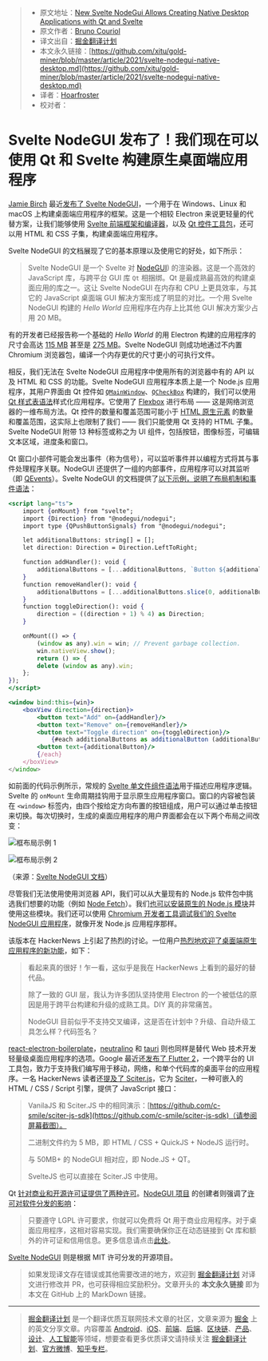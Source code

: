 > * 原文地址：[New Svelte NodeGui Allows Creating Native Desktop Applications with Qt and Svelte](https://www.infoq.com/news/2021/03/svelte-nodegui-native-desktop/)
> * 原文作者：[Bruno Couriol](https://www.infoq.com/profile/Bruno-Couriol/)
> * 译文出自：[掘金翻译计划](https://github.com/xitu/gold-miner)
> * 本文永久链接：[https://github.com/xitu/gold-miner/blob/master/article/2021/svelte-nodegui-native-desktop.md](https://github.com/xitu/gold-miner/blob/master/article/2021/svelte-nodegui-native-desktop.md)
> * 译者：[Hoarfroster](https://github.com/Hoarfroster)
> * 校对者：

# Svelte NodeGUI 发布了！我们现在可以使用 Qt 和 Svelte 构建原生桌面端应用程序

[Jamie Birch](https://twitter.com/LinguaBrowse) 最近[发布了 Svelte NodeGUI](https://twitter.com/LinguaBrowse/status/1367929896685756422)，一个用于在 Windows、Linux 和 macOS 上构建桌面端应用程序的框架。这是一个相较 Electron 来说更轻量的代替方案，让我们能够使用 [Svelte 前端框架和编译器](https://svelte.dev/)，以及 [Qt 控件工具包](https://www.qt.io/)，还可以用 HTML 和 CSS 子集，构建桌面端应用程序。

Svelte NodeGUI 的文档展现了它的基本原理以及使用它的好处，如下所示：

> Svelte NodeGUI 是一个 Svelte 对 [NodeGUI](https://nodegui.org/)) 的渲染器。这是一个高效的 JavaScript 库，与跨平台 GUI 库 `Qt` 相捆绑。Qt 是最成熟最高效的构建桌面应用的库之一。这让 Svelte NodeGUI 在内存和 CPU 上更具效率，与其它的 JavaScript 桌面端 GUI 解决方案形成了明显的对比。一个用 Svelte NodeGUI 构建的 *Hello World* 应用程序在内存上比其他 GUI 解决方案少占用 20 MB。

有的开发者已经报告称一个基础的 *Hello World* 的用 Electron 构建的应用程序的尺寸会高达 [115 MB](https://medium.com/gowombat/how-to-reduce-the-size-of-an-electron-app-installer-a2bc88a37732) 甚至是 [275 MB](https://stackoverflow.com/questions/59731319/how-can-i-reduce-my-275mb-hello-world-electron-package-size)。Svelte NodeGUI 则成功地通过不内置 Chromium 浏览器包，编译一个内存更优的尺寸更小的可执行文件。

相反，我们无法在 Svelte NodeGUI 应用程序中使用所有的浏览器中有的 API 以及 HTML 和 CSS 的功能。Svelte NodeGUI 应用程序本质上是一个 Node.js 应用程序，其用户界面由 Qt 控件如 [`QMainWindow`](https://doc.qt.io/qt-5/qmainwindow.html)、[`QCheckBox`](https://doc.qt.io/qt-5/qcheckbox.html) 构建的，我们可以使用 [Qt 样式表语法](https://doc.qt.io/qt-5/stylesheet-syntax.html)样式化应用程序。它使用了 [Flexbox](https://developer.mozilla.org/en-US/docs/Learn/CSS/CSS_layout/Flexbox) 进行布局 —— 这是网络浏览器的一维布局方法。Qt 控件的数量和覆盖范围可能小于 [HTML 原生元素](https://www.htmlquick.com/reference/tags.html) 的数量和覆盖范围，这实际上也限制了我们 —— 我们只能使用 Qt 支持的 HTML 子集。Svelte NodeGUI 附带 13 种标签或称之为 UI 组件，包括按钮，图像标签，可编辑文本区域，进度条和窗口。

Qt 窗口小部件可能会发出事件（称为信号），可以监听事件并以编程方式将其与事件处理程序关联。NodeGUI 还提供了一组的内部事件，应用程序可以对其监听（即 [QEvents](https://svelte.nodeGUI.org/docs/GUIdes/handle-events#event-handling)）。Svelte NodeGUI 的文档提供了[以下示例，说明了布局机制和事件语法](https://svelte.nodeGUI.org/docs/GUIdes/handle-events#how-do-i-know-which-events-are-supported-)：

```jsx
<script lang="ts">
    import {onMount} from "svelte";
    import {Direction} from "@nodegui/nodegui";
    import type {QPushButtonSignals} from "@nodegui/nodegui";

    let additionalButtons: string[] = [];
    let direction: Direction = Direction.LeftToRight;

    function addHandler(): void {
        additionalButtons = [...additionalButtons, `Button ${additionalButtons.length}`];
    }
    function removeHandler(): void {
        additionalButtons = [...additionalButtons.slice(0, additionalButtons.length - 1)];
    }
    function toggleDirection(): void {
        direction = ((direction + 1) % 4) as Direction;
    }

    onMount(() => {
        (window as any).win = win; // Prevent garbage collection.
        win.nativeView.show();
        return () => {
        delete (window as any).win;
    };
});
</script>

<window bind:this={win}>
    <boxView direction={direction}>
        <button text="Add" on={addHandler}/>
        <button text="Remove" on={removeHandler}/>
        <button text="Toggle direction" on={toggleDirection}/>
            {#each additionalButtons as additionalButton (additionalButton)}
        <button text={additionalButton}/>
        {/each}
    </boxView>
</window>
```

如前面的代码示例所示，常规的 [Svelte 单文件组件语法](https://svelte.dev/tutorial/basics)用于描述应用程序逻辑。Svelte 的 `onMount` 生命周期挂钩用于显示原生应用程序窗口。窗口的内容被包装在 `<window>` 标签内，由四个按给定方向布置的按钮组成，用户可以通过单击按钮来切换。每次切换时，生成的桌面应用程序的用户界面都会在以下两个布局之间改变：

![框布局示例 1](https://p9-juejin.byteimg.com/tos-cn-i-k3u1fbpfcp/192cc012c7914f0ba6b799d79583393f~tplv-k3u1fbpfcp-zoom-1.image)

![框布局示例 2](https://p3-juejin.byteimg.com/tos-cn-i-k3u1fbpfcp/61210db10be44879baf7b10e5df608cc~tplv-k3u1fbpfcp-zoom-1.image)

（来源：[Svelte NodeGUI 文档](https://svelte.nodegui.org/docs/guides/layout#boxview-layout)）

尽管我们无法使用使用浏览器 API，我们可以从大量现有的 Node.js 软件包中挑选我们想要的功能（例如 [Node Fetch](https://github.com/node-fetch/node-fetch)）。我们[也可以安装原生的 Node.js 模块](https://svelte.nodegui.org/docs/guides/using-native-node-modules)并使用这些模块。我们还可以使用 [Chromium 开发者工具](https://nodejs.org/en/docs/inspector/)[调试我们的 Svelte NodeGUI 应用程序](https://svelte.nodegui.org/docs/guides/debugging)，就像开发 Node.js 应用程序那样。

该版本在 HackerNews 上引起了热烈的讨论。一位用户[热烈地欢迎了桌面端原生应用程序的新功能](https://news.ycombinator.com/item?id=26361924)，如下：

> 看起来真的很好！乍一看，这似乎是我在 HackerNews 上看到的最好的替代品。
>
> 除了一致的 GUI 层，我认为许多团队坚持使用 Electron 的一个被低估的原因是用于跨平台构建和升级的成熟工具。DIY 真的非常痛苦。
>
> NodeGUI 目前似乎不支持交叉编译，这是否在计划中？升级、自动升级工具怎么样？代码签名？

[react-electron-boilerplate](https://electron-react-boilerplate.js.org/)，[neutralino](https://neutralino.js.org/) 和 [tauri](https://tauri.studio/en/) 则也同样是替代 Web 技术开发轻量级桌面应用程序的选项。Google 最近还[发布了 Flutter 2](https://www.infoq.com/news/2021/03/flutter-2-released/)，一个跨平台的 UI 工具包，致力于支持我们编写用于移动，网络，和单个代码库的桌面平台的应用程序。一名 HackerNews 读者还[提及了 Sciter.js](https://news.ycombinator.com/item?id=26364927)，它为 [Sciter](https://sciter.com/)，一种可嵌入的 HTML / CSS / Script 引擎，提供了 JavaScript 接口：

> VanilaJS 和 Sciter.JS 中的相同演示：[https://github.com/c-smile/sciter-js-sdk](https://github.com/c-smile/sciter-js-sdk)（请参阅屏幕截图）。
>
> 二进制文件约为 5 MB，即 HTML / CSS + QuickJS + NodeJS 运行时。
>
> 与 50MB+ 的 NodeGUI 相对应，即 Node.JS + QT。
>
> SvelteJS 也可以直接在 Sciter.JS 中使用。

Qt [针对商业和开源许可证提供了两种许可](https://www.qt.io/licensing/)。[NodeGUI 项目](https://docs.nodegui.org/) 的创建者则强调了[许可对软件分发的影响](https://twitter.com/a7ulr/status/1225498258233053184?s=21)：

> 只要遵守 LGPL 许可要求，你就可以免费将 Qt 用于商业应用程序。对于桌面应用程序，这相对容易实现。我们需要确保你正在动态链接到 Qt 库和额外的许可证和信用信息。更多信息请点击[此处](https://www.youtube.com/watch?v=bwTlCBbB3RY)。

[Svelte NodeGUI](https://github.com/nodegui/svelte-nodegui) 则是根据 MIT 许可分发的开源项目。

> 如果发现译文存在错误或其他需要改进的地方，欢迎到 [掘金翻译计划](https://github.com/xitu/gold-miner) 对译文进行修改并 PR，也可获得相应奖励积分。文章开头的 **本文永久链接** 即为本文在 GitHub 上的 MarkDown 链接。

---

> [掘金翻译计划](https://github.com/xitu/gold-miner) 是一个翻译优质互联网技术文章的社区，文章来源为 [掘金](https://juejin.im) 上的英文分享文章。内容覆盖 [Android](https://github.com/xitu/gold-miner#android)、[iOS](https://github.com/xitu/gold-miner#ios)、[前端](https://github.com/xitu/gold-miner#前端)、[后端](https://github.com/xitu/gold-miner#后端)、[区块链](https://github.com/xitu/gold-miner#区块链)、[产品](https://github.com/xitu/gold-miner#产品)、[设计](https://github.com/xitu/gold-miner#设计)、[人工智能](https://github.com/xitu/gold-miner#人工智能)等领域，想要查看更多优质译文请持续关注 [掘金翻译计划](https://github.com/xitu/gold-miner)、[官方微博](http://weibo.com/juejinfanyi)、[知乎专栏](https://zhuanlan.zhihu.com/juejinfanyi)。
